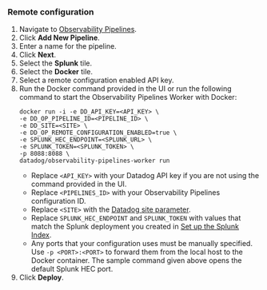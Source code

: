 ### Remote configuration

1. Navigate to [Observability Pipelines][101].
1. Click **Add New Pipeline**.
1. Enter a name for the pipeline.
1. Click **Next**.
1. Select the **Splunk** tile.
1. Select the **Docker** tile.
1. Select a remote configuration enabled API key.
1. Run the Docker command provided in the UI or run the following command to start the Observability Pipelines Worker with Docker:
    ```
    docker run -i -e DD_API_KEY=<API_KEY> \
    -e DD_OP_PIPELINE_ID=<PIPELINE_ID> \
    -e DD_SITE=<SITE> \
    -e DD_OP_REMOTE_CONFIGURATION_ENABLED=true \
    -e SPLUNK_HEC_ENDPOINT=<SPLUNK_URL> \
    -e SPLUNK_TOKEN=<SPLUNK_TOKEN> \
    -p 8088:8088 \
    datadog/observability-pipelines-worker run
    ```
    - Replace `<API_KEY>` with your Datadog API key if you are not using the command provided in the UI.
    - Replace `<PIPELINES_ID>` with your Observability Pipelines configuration ID.
    - Replace `<SITE>` with the [Datadog site parameter][102]. 
    - Replace `SPLUNK_HEC_ENDPOINT` and `SPLUNK_TOKEN` with values that match the Splunk deployment you created in [Set up the Splunk Index](#set-up-the-splunk-index). 
    - Any ports that your configuration uses must be manually specified. Use `-p <PORT>:<PORT>` to forward them from the local host to the Docker container. The sample command given above opens the default Splunk HEC port.
1. Click **Deploy**.

[101]: https://app.datadoghq.com/observability-pipelines
[102]: /getting_started/site/#access-the-datadog-site
